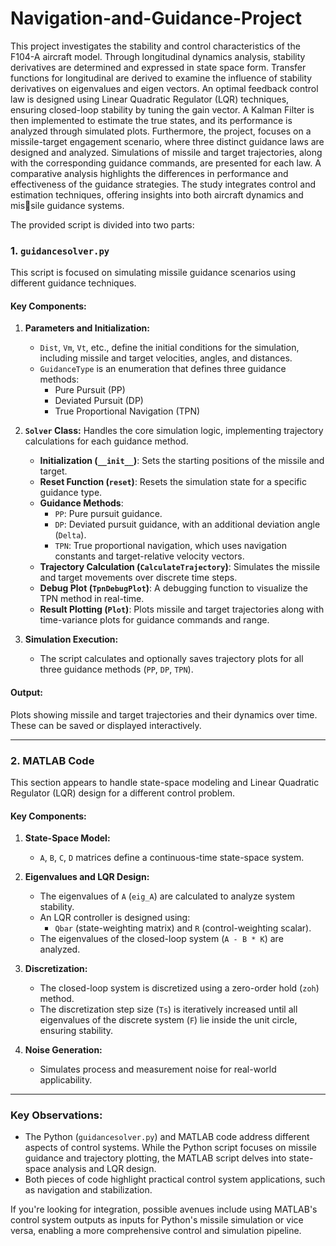 # Navigation-and-Guidance-Project

This project investigates the stability and control characteristics of the F104-A aircraft model.
Through longitudinal dynamics analysis, stability derivatives are determined and expressed in state
space form. Transfer functions for longitudinal are derived to examine the influence of stability
derivatives on eigenvalues and eigen vectors. An optimal feedback control law is designed using
Linear Quadratic Regulator (LQR) techniques, ensuring closed-loop stability by tuning the gain
vector. A Kalman Filter is then implemented to estimate the true states, and its performance is
analyzed through simulated plots.
Furthermore, the project, focuses on a missile-target engagement scenario, where three distinct
guidance laws are designed and analyzed. Simulations of missile and target trajectories, along
with the corresponding guidance commands, are presented for each law. A comparative analysis
highlights the differences in performance and effectiveness of the guidance strategies. The study
integrates control and estimation techniques, offering insights into both aircraft dynamics and missile guidance systems.

The provided script is divided into two parts:

### **1. `guidancesolver.py`**
This script is focused on simulating missile guidance scenarios using different guidance techniques. 

#### Key Components:

1. **Parameters and Initialization:**
   - `Dist`, `Vm`, `Vt`, etc., define the initial conditions for the simulation, including missile and target velocities, angles, and distances.
   - `GuidanceType` is an enumeration that defines three guidance methods:
     - Pure Pursuit (PP)
     - Deviated Pursuit (DP)
     - True Proportional Navigation (TPN)

2. **`Solver` Class:**
   Handles the core simulation logic, implementing trajectory calculations for each guidance method.
   - **Initialization (`__init__`)**:
     Sets the starting positions of the missile and target.
   - **Reset Function (`reset`)**:
     Resets the simulation state for a specific guidance type.
   - **Guidance Methods**:
     - `PP`: Pure pursuit guidance.
     - `DP`: Deviated pursuit guidance, with an additional deviation angle (`Delta`).
     - `TPN`: True proportional navigation, which uses navigation constants and target-relative velocity vectors.
   - **Trajectory Calculation (`CalculateTrajectory`)**:
     Simulates the missile and target movements over discrete time steps.
   - **Debug Plot (`TpnDebugPlot`)**:
     A debugging function to visualize the TPN method in real-time.
   - **Result Plotting (`Plot`)**:
     Plots missile and target trajectories along with time-variance plots for guidance commands and range.

3. **Simulation Execution:**
   - The script calculates and optionally saves trajectory plots for all three guidance methods (`PP`, `DP`, `TPN`).

#### Output:
Plots showing missile and target trajectories and their dynamics over time. These can be saved or displayed interactively.

---

### **2. MATLAB Code**
This section appears to handle state-space modeling and Linear Quadratic Regulator (LQR) design for a different control problem.

#### Key Components:

1. **State-Space Model:**
   - `A`, `B`, `C`, `D` matrices define a continuous-time state-space system.

2. **Eigenvalues and LQR Design:**
   - The eigenvalues of `A` (`eig_A`) are calculated to analyze system stability.
   - An LQR controller is designed using:
     - `Qbar` (state-weighting matrix) and `R` (control-weighting scalar).
   - The eigenvalues of the closed-loop system (`A - B * K`) are analyzed.

3. **Discretization:**
   - The closed-loop system is discretized using a zero-order hold (`zoh`) method.
   - The discretization step size (`Ts`) is iteratively increased until all eigenvalues of the discrete system (`F`) lie inside the unit circle, ensuring stability.

4. **Noise Generation:**
   - Simulates process and measurement noise for real-world applicability.

---

### **Key Observations:**
- The Python (`guidancesolver.py`) and MATLAB code address different aspects of control systems. While the Python script focuses on missile guidance and trajectory plotting, the MATLAB script delves into state-space analysis and LQR design.
- Both pieces of code highlight practical control system applications, such as navigation and stabilization.

If you're looking for integration, possible avenues include using MATLAB's control system outputs as inputs for Python's missile simulation or vice versa, enabling a more comprehensive control and simulation pipeline.

